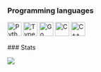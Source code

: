 ### Programming languages
<p>
  <img width="32" height="32" alt="Python" src="https://unpkg.com/simple-icons@v7/icons/python.svg">
  <img width="32" height="32" alt="TypeScript" src="https://unpkg.com/simple-icons@v7/icons/typescript.svg">
  <img width="32" height="32" alt="Go" src="https://unpkg.com/simple-icons@v7/icons/go.svg">
  <img width="32" height="32" alt="C" src="https://unpkg.com/simple-icons@v7/icons/c.svg">
  <img width="32" height="32" alt="C++" src="https://unpkg.com/simple-icons@v7/icons/cplusplus.svg">
</p>
### Stats
<p>
  <img src="https://github-readme-stats.vercel.app/api?username=rabarbra&show_icons=true&theme=dark"/>
</p>
